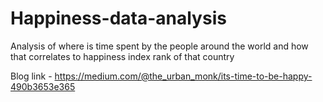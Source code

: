 # Happiness-data-analysis
Analysis of where is time spent by the people around the world and how that correlates to happiness index rank of that country

Blog link - https://medium.com/@the_urban_monk/its-time-to-be-happy-490b3653e365
